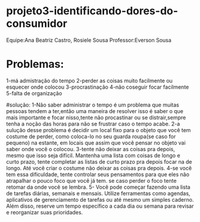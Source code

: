 # projeto3-identificando-dores-do-consumidor
Equipe:Ana Beatriz Castro, Rosiele Sousa
Professor:Everson Sousa

# Problemas:
1-má admistração do tempo
2-perder as coisas muito facilmente ou esquecer onde colocou
3-procrastinação
4-não coseguir focar facilmente
5-falta de organização 

#solução:
1-Não saber administrar o tempo é um problema que muitas pessoas tendem a ter,então uma maneira de resolver isso é saber o que mais importante e focar nisso,tente não procastinar ou se distrair,sempre tenha a noção das horas para não se frustrar caso o tempo acabe. 
2-a sulução desse problema é decidir um local fixo para o objeto que você tem costume de perder, como coloca-lo no seu guarda roupa(se caso for pequeno) na estante, em locais que assim que você pensar no objeto vai saber onde você o colocou.
3-tente não deixar as coisas pra depois, mesmo que isso seja difícil. Mantenha uma lista com coisas de longo e curto prazo, tente completar as listas de curto prazo pra depois focar na de longo. Até você criar o costume não deixar as coisas pra depois.
4-se você tem essa dificuldade, tente controlar seus pensamentos para que eles não atrapalhar o pouco foco que você já tem. se caso perder o foco tente retomar da onde você se lembra.
5- Você pode começar fazendo uma lista de tarefas diárias, semanais e mensais. Utilize ferramentas como agendas, aplicativos de gerenciamento de tarefas ou até mesmo um simples caderno. Além disso, reserve um tempo específico a cada dia ou semana para revisar e reorganizar suas prioridades.
